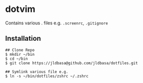 dotvim
======
Contains various . files e.g. `.screenrc`, `.gitignore`

Installation
------------
    ## Clone Repo
    $ mkdir ~/bin
    $ cd ~/bin
    $ git clone https://jldbasa@github.com/jldbasa/dotfiles.git
    
    ## Symlink various file e.g.
    $ ln -s ~/bin/dotfiles/zshrc ~/.zshrc 
    
    
    
